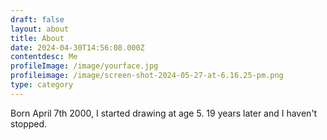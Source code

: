 ```yaml
---
draft: false
layout: about
title: About
date: 2024-04-30T14:56:08.000Z
contentdesc: Me
profileImage: /image/yourface.jpg
profileimage: /image/screen-shot-2024-05-27-at-6.16.25-pm.png
type: category
---
```

Born April 7th 2000, I started drawing at age 5. 19 years later and I haven't stopped.
